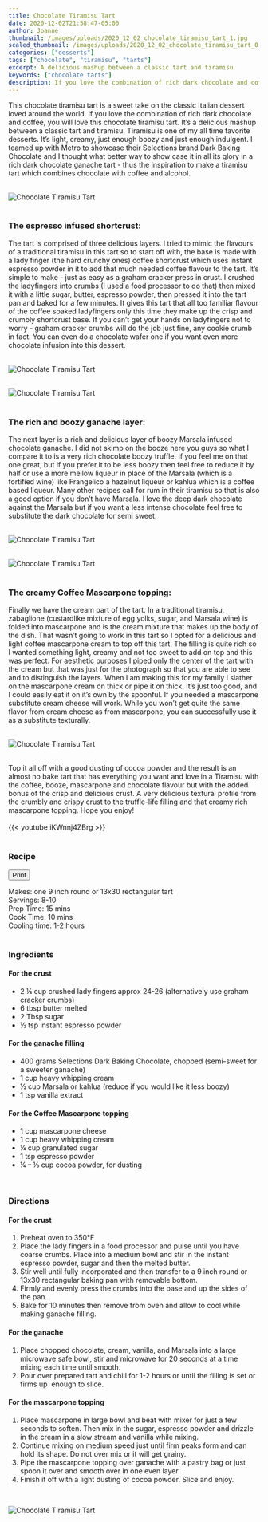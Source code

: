 ```yaml
---
title: Chocolate Tiramisu Tart
date: 2020-12-02T21:58:47-05:00
author: Joanne
thumbnail: /images/uploads/2020_12_02_chocolate_tiramisu_tart_1.jpg
scaled_thumbnail: /images/uploads/2020_12_02_chocolate_tiramisu_tart_0.jpg
categories: ["desserts"]
tags: ["chocolate", "tiramisu", "tarts"]
excerpt: A delicious mashup between a classic tart and tiramisu
keywords: ["chocolate tarts"]
description: If you love the combination of rich dark chocolate and coffee, you will love this chocolate tiramisu tart
---
```

<span class="blog-text">

This chocolate tiramisu tart is a sweet take on the classic Italian dessert loved around the world. If you love the combination of rich dark chocolate and coffee, you will love this chocolate tiramisu tart.  It’s a delicious mashup between a classic tart and tiramisu. Tiramisu is one of my all time favorite desserts. It’s light, creamy, just enough boozy and just enough indulgent. I teamed up with Metro to showcase their Selections brand Dark Baking Chocolate and I thought what better way to show case it in all its glory in a rich dark chocolate ganache tart - thus the inspiration to make a tiramisu tart which combines chocolate with coffee and alcohol. 
</br>
</br>

![Chocolate Tiramisu Tart](/images/uploads/2020_12_02_chocolate_tiramisu_tart_2.jpg)
</br>
</br>

### The espresso infused shortcrust:
The tart is comprised of three delicious layers. I tried to mimic the flavours of a traditional tiramisu in this tart so to start off with, the base is made with a lady finger (the hard crunchy ones) coffee shortcrust which uses instant espresso powder in it to add that much needed coffee flavour to the tart. It’s simple to make - just as easy as a graham cracker press in crust. I crushed the ladyfingers into crumbs (I used a food processor to do that) then mixed it with a little sugar, butter, espresso powder, then pressed it into the tart pan and baked for a few minutes. It gives this tart that all too familiar flavour of the coffee soaked ladyfingers only this time they make up the crisp and crumbly shortcrust base. If you can’t get your hands on ladyfingers not to worry - graham cracker crumbs will do the job just fine, any cookie crumb in fact. You can even do a chocolate wafer one if you want even more chocolate infusion into this dessert. 
</br>
</br>

![Chocolate Tiramisu Tart](/images/uploads/2020_12_02_chocolate_tiramisu_tart_3.jpg)
</br>
</br>

![Chocolate Tiramisu Tart](/images/uploads/2020_12_02_chocolate_tiramisu_tart_4.jpg)
</br>
</br>

### The rich and boozy ganache layer:
The next layer is a rich and delicious layer of boozy Marsala infused chocolate ganache.  I did not skimp on the booze here you guys so what I compare it to is a very rich chocolate boozy truffle. If you feel me on that one great, but if you prefer it to be less boozy then feel free to reduce it by half or use a more mellow liqueur in place of the Marsala (which is a fortified wine) like Frangelico a hazelnut liqueur or kahlua which is a coffee based liqueur. Many other recipes call for rum in their tiramisu so that is also a good option if you don’t have Marsala. I love the deep dark chocolate against the Marsala but if you want a less intense chocolate feel free to substitute the dark chocolate for semi sweet. 
</br>
</br>

![Chocolate Tiramisu Tart](/images/uploads/2020_12_02_chocolate_tiramisu_tart_5.jpg)
</br>
</br>

![Chocolate Tiramisu Tart](/images/uploads/2020_12_02_chocolate_tiramisu_tart_6.jpg)
</br>
</br>

### The creamy Coffee Mascarpone topping:
Finally we have the cream part of the tart. In a traditional tiramisu, zabaglione (custardlike mixture of egg yolks, sugar, and Marsala wine) is folded into mascarpone and  is the cream mixture that makes up the body of the dish. That wasn’t going to work in this tart so I opted for a delicious and light coffee mascarpone cream to top off this tart.  The filling is quite rich so I wanted something light, creamy and not too sweet to add on top and this was perfect. For aesthetic purposes I piped only the center of the tart with the cream but that was just for the photograph so that you are able to see and to distinguish the layers. When I am making this for my family I slather on the mascarpone cream on thick or pipe it on thick. It’s just too good, and I could easily eat it on it’s own by the spoonful. If you needed a mascarpone substitute cream cheese will work. While you won’t get quite the same flavor from cream cheese as from mascarpone, you can successfully use it as a substitute texturally. 
</br>
</br>

![Chocolate Tiramisu Tart](/images/uploads/2020_12_02_chocolate_tiramisu_tart_7.jpg)
</br>
</br>

Top it all off with a good dusting of cocoa powder and the result is an almost no bake tart that has everything you want and love in a Tiramisu with the coffee, booze, mascarpone and chocolate flavour but with the added bonus of the crisp and delicious crust. A very delicious textural profile from the crumbly and crispy crust to the truffle-life filling and that creamy rich mascarpone topping. Hope you enjoy!
</br>
</br>
{{< youtube iKWnnj4ZBrg >}}
</br>
</br>
</span>

### Recipe
<div print_button><form>
<input type="button" value="Print" class="btn__print" onClick="window.print()">
</form></div>

<div>Makes: one 9 inch round or 13x30 rectangular tart</div>
<div>Servings: <span itemprop="recipeYield">8-10</div>
<div>Prep Time: <meta itemprop="prepTime" content="PT15M">15 mins</div>
<div>Cook Time: <meta itemprop="cookTime" content="PT10M">10 mins</div>
<div>Cooling time: 1-2 hours</div>
</br>

### Ingredients

#### For the crust
* <span itemprop="recipeIngredient">2 &frac14; cup crushed lady fingers approx 24-26 (alternatively use graham cracker crumbs)</span>
* <span itemprop="recipeIngredient">6 tbsp butter melted </span>
* <span itemprop="recipeIngredient">2 Tbsp sugar </span>
* <span itemprop="recipeIngredient">&frac12; tsp instant espresso powder </span>

#### For the ganache filling
* <span itemprop="recipeIngredient">400 grams Selections Dark Baking Chocolate, chopped (semi-sweet for a sweeter ganache)</span>
* <span itemprop="recipeIngredient">1 cup heavy whipping cream</span>
* <span itemprop="recipeIngredient">&frac12; cup Marsala or kahlua (reduce if you would like it less boozy) </span>
* <span itemprop="recipeIngredient">1 tsp vanilla extract </span>

#### For the Coffee Mascarpone topping
* <span itemprop="recipeIngredient">1 cup mascarpone cheese</span>
* <span itemprop="recipeIngredient">1 cup heavy whipping cream</span>
* <span itemprop="recipeIngredient">&frac14; cup granulated sugar</span>
* <span itemprop="recipeIngredient">1 tsp espresso powder</span>
* <span itemprop="recipeIngredient">&frac14; – &frac13; cup cocoa powder, for dusting </span>
</br>

### Directions

#### For the crust
1. Preheat oven to 350°F
2. Place the lady fingers in a food processor and pulse until you have coarse crumbs. Place into a medium bowl and stir in the instant espresso powder, sugar and then the melted butter. 
3. Stir well until fully incorporated and then transfer to a 9 inch round or 13x30 rectangular baking pan with removable
bottom. 
4. Firmly and evenly press the crumbs into the base and up the sides of the pan. 
5. Bake for 10 minutes then remove from oven and allow to cool while making ganache 
filling.

#### For the ganache
1. Place chopped chocolate, cream, vanilla, and Marsala into a large microwave safe 
bowl, stir and microwave for 20 seconds at a time mixing each time until smooth.
1. Pour over prepared tart and chill for 1-2 hours or until the filling is set or firms up ​
enough to slice.

#### For the mascarpone topping
1. Place mascarpone in large bowl and beat with mixer for just a few seconds to soften. Then mix in the sugar, espresso powder and drizzle in the cream in a slow stream and vanilla while mixing. 
2. Continue mixing on medium speed just until firm peaks form and can hold its shape. Do not over mix or it will get grainy.
3. Pipe the mascarpone topping over ganache with a pastry bag or just spoon it over and smooth over in one even layer. 
4. Finish it off with a light dusting of cocoa powder. Slice and enjoy.

</br>

![Chocolate Tiramisu Tart](/images/uploads/2020_12_02_chocolate_tiramisu_tart_8.jpg)